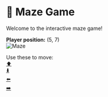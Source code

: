 # 🧩 Maze Game  
Welcome to the interactive maze game!

**Player position:** (5, 7)  
![Maze](https://recognize-instructor-criteria-other.trycloudflare.com/images/pos_5_7.png?t=1760502605621)

Use these to move:  
[⬆️](https://recognize-instructor-criteria-other.trycloudflare.com/move/5_7_w)  
[⬇️](https://recognize-instructor-criteria-other.trycloudflare.com/move/5_7_s)  
[⬅️](https://recognize-instructor-criteria-other.trycloudflare.com/move/5_7_a)  
[➡️](https://recognize-instructor-criteria-other.trycloudflare.com/move/5_7_d)
